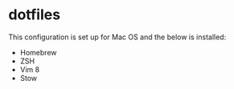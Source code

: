 # dotfiles

This configuration is set up for Mac OS and the below is installed:
* Homebrew
* ZSH
* Vim 8
* Stow
